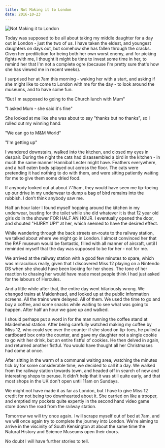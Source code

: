 ```yaml
---
title: Not Making it to London
date: 2016-10-23
---
```


![Not Making it to London](https://source.unsplash.com/7QCBakMyDCE/1600x900)

Today was supposed to be all about taking my middle daughter for a day out in London - just the two of us. I have taken the eldest, and youngest daughters on days out, but somehow she has fallen through the cracks. Given her prediliction for being both her own worst enemy, and for picking fights with me, I thought it might be time to invest some time in her, to remind her that I'm not a complete ogre (because I'm pretty sure that's how she has viewed me in recent weeks).

I surprised her at 7am this morning - waking her with a start, and asking if she might like to come to London with me for the day - to look around the museums, and to have some fun.

"But I'm supposed to going to the Church lunch with Mum"

"I asked Mum - she said it's fine"

She looked at me like she was about to say "thanks but no thanks", so I rolled out my winning hand:

"We can go to M&M World"

"I'm getting up"

I wandered downstairs, walked into the kitchen, and closed my eyes in despair. During the night the cats had disassembled a bird in the kitchen - in much the same manner Hannibal Lecter might have. Feathers everywhere, and a half eaten body splayed out across the floor. The cats were pretending it had nothing to do with them, and were sitting patiently waiting for me to give them some dried food.

If anybody looked out at about 7:15am, they would have seen me tip-toeing up our drive in my underwear to dump a bag of bird remains into the rubbish. I don't  think anybody saw me.

Half an hour later I found myself hopping around the kitchen in my underwear, busting for the toilet while she did whatever it is that 12 year old girls do in the shower FOR HALF AN HOUR. I eventually opened the door, and shouted "HURRY UP!" at her, which seemed to have the desired effect.

While wandering through the back streets en-route to the railway station, we talked about where we might go in London. I almost convinced her that the RAF museum would be fantastic, filled with all manner of aircraft, until I reminded myself that the day was supposed to be for her - not for me.

We arrived at the railway station with a good few minutes to spare, which was miraculous really, given that I discovered Miss 12 playing on a Nintendo DS when she should have been looking for her shoes. The tone of her reaction to chasing her would have made most people think I had just asked for the labours of Hercules.

And a little while after that, the entire day went hilariously wrong. We changed trains at Maidenhead, and looked up at the public information screens. All the trains were delayed. All of them. We used the time to go and buy a coffee, and some snacks while waiting to see what was going to happen. After half an hour we gave up and walked.

I should perhaps put a word in for the man running the coffee stand at Maidenhead station. After being carefully watched making my coffee by Miss 12, who could see over the counter if she stood on tip-toes, he pulled a cardboard box onto the counter, and gave my daughter not a single cookie to go with her drink, but an entire fistful of cookies. He then delved in again, and returned another fistful. You would have thought all her Christmases had come at once.

After sitting in the warm of a communal waiting area, watching the minutes tick by for some considerable time, we decided to call it a day. We walked from the railway station towards town, and headed off in search of new and interesting shops to peruse. It didn't help that it was still quite early, and that most shops in the UK don't open until 11am on Sundays.

We might not have made it as far as London, but I have to give Miss 12 credit for not being too downhearted about it. She carried on like a trooper, and emptied my pockets quite expertly in the second hand video game store down the road from the railway station.

Tomorrow we will try once again. I will scrape myself out of bed at 7am, and we will once again try to complete the journey into London. We're aiming to arrive in the viscinity of South Kensington at about the same time the Natural History and Science Museums open their doors.

No doubt I will have further stories to tell.